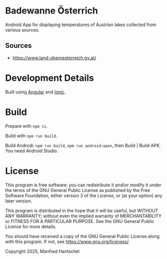 # Badewanne Österrich

Android App for displaying temperatures of Austrian lakes collected from various sources.

## Sources

- https://www.land-oberoesterreich.gv.at/

# Development Details

Built using [Angular](https://angular.dev/) and [Ionic](https://ionicframework.com/).

# Build

Prepare with `npm ci`.

Build with `npm run build`.

Build Androdi: `npm run build`, `npm run android:open`, then Build | Build APK. You need Android Studio.

# License

This program is free software: you can redistribute it and/or modify it under the terms of the GNU General Public
License as published by the Free Software Foundation, either version 3 of the License, or (at your option) any later
version.

This program is distributed in the hope that it will be useful, but WITHOUT ANY WARRANTY; without even the implied
warranty of MERCHANTABILITY or FITNESS FOR A PARTICULAR PURPOSE. See the GNU General Public License for more details.

You should have received a copy of the GNU General Public License along with this program. If not, see
<https://www.gnu.org/licenses/>.

Copyright 2025, Manfred Hantschel
